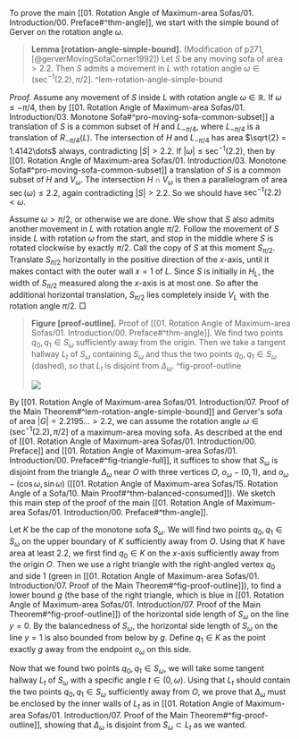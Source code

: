 To prove the main [[01. Rotation Angle of Maximum-area Sofas/01. Introduction/00. Preface#^thm-angle]], we start with the simple bound of Gerver on the rotation angle $\omega$.

> __Lemma [rotation-angle-simple-bound].__ (Modification of p271, [@gerverMovingSofaCorner1992]) Let $S$ be any moving sofa of area $> 2.2$. Then $S$ admits a movement in $L$ with rotation angle $\omega \in (\sec^{-1}(2.2) , \pi/2]$. ^lem-rotation-angle-simple-bound

_Proof._ Assume any movement of $S$ inside $L$ with rotation angle $\omega \in \mathbb{R}$. If $\omega \leq -\pi/4$, then by [[01. Rotation Angle of Maximum-area Sofas/01. Introduction/03. Monotone Sofa#^pro-moving-sofa-common-subset]] a translation of $S$ is a common subset of $H$ and $L_{-\pi/4}$, where $L_{-\pi/4}$ is a translation of $R_{-\pi/4}(L)$. The intersection of $H$ and $L_{-\pi/4}$ has area $\sqrt{2} = 1.4142\dots$ always, contradicting $|S| > 2.2$. If $|\omega| \leq \sec^{-1}(2.2)$, then by [[01. Rotation Angle of Maximum-area Sofas/01. Introduction/03. Monotone Sofa#^pro-moving-sofa-common-subset]] a translation of $S$ is a common subset of $H$ and $V_\omega$. The intersection $H \cap V_\omega$ is then a parallelogram of area $\sec(\omega) \leq 2.2$, again contradicting $|S| > 2.2$. So we should have $\sec^{-1}(2.2) < \omega$.

Assume $\omega > \pi/2$, or otherwise we are done. We show that $S$ also admits another movement in $L$ with rotation angle $\pi/2$. Follow the movement of $S$ inside $L$ with rotation $\omega$ from the start, and stop in the middle where $S$ is rotated clockwise by exactly $\pi/2$. Call the copy of $S$ at this moment $S_{\pi/2}$. Translate $S_{\pi/2}$ horizontally in the positive direction of the $x$-axis, until it makes contact with the outer wall $x=1$ of $L$. Since $S$ is initially in $H_L$, the width of $S_{\pi/2}$ measured along the $x$-axis is at most one. So after the additional horizontal translation, $S_{\pi/2}$ lies completely inside $V_L$ with the rotation angle $\pi/2$. □

> __Figure [proof-outline].__ Proof of [[01. Rotation Angle of Maximum-area Sofas/01. Introduction/00. Preface#^thm-angle]]. We find two points $q_0, q_1 \in S_\omega$ sufficiently away from the origin. Then we take a tangent hallway $L_t$ of $S_\omega$ containing $S_\omega$ and thus the two points $q_0, q_1 \in S_\omega$ (dashed), so that $L_t$ is disjoint from $\Delta_\omega$. ^fig-proof-outline
> 
> ![](images/clippedSofaProof.svg)

By [[01. Rotation Angle of Maximum-area Sofas/01. Introduction/07. Proof of the Main Theorem#^lem-rotation-angle-simple-bound]] and Gerver's sofa of area $|G| = 2.2195\dots > 2.2$, we can assume the rotation angle $\omega \in (\sec^{-1}(2.2), \pi/2]$ of a maximum-area moving sofa. As described at the end of [[01. Rotation Angle of Maximum-area Sofas/01. Introduction/00. Preface]] and [[01. Rotation Angle of Maximum-area Sofas/01. Introduction/00. Preface#^fig-triangle-full]], it suffices to show that $S_\omega$ is disjoint from the triangle $\Delta_\omega$ near $O$ with three vertices $O$, $o_\omega - (0, 1)$, and $o_\omega - (\cos \omega, \sin \omega)$ ([[01. Rotation Angle of Maximum-area Sofas/15. Rotation Angle of a Sofa/10. Main Proof#^thm-balanced-consumed]]). We sketch this main step of the proof of the main [[01. Rotation Angle of Maximum-area Sofas/01. Introduction/00. Preface#^thm-angle]].

Let $K$ be the cap of the monotone sofa $S_\omega$. We will find two points $q_0, q_1 \in S_\omega$ on the upper boundary of $K$ sufficiently away from $O$. Using that $K$ have area at least $2.2$, we first find $q_0 \in K$ on the $x$-axis sufficiently away from the origin $O$. Then we use a right triangle with the right-angled vertex $q_0$ and side 1 (green in [[01. Rotation Angle of Maximum-area Sofas/01. Introduction/07. Proof of the Main Theorem#^fig-proof-outline]]), to find a lower bound $g$ (the base of the right triangle, which is blue in [[01. Rotation Angle of Maximum-area Sofas/01. Introduction/07. Proof of the Main Theorem#^fig-proof-outline]]) of the horizontal side length of $S_\omega$ on the line $y = 0$. By the balancedness of $S_\omega$, the horizontal side length of $S_\omega$ on the line $y=1$ is also bounded from below by $g$. Define $q_1 \in K$ as the point exactly $g$ away from the endpoint $o_\omega$ on this side.

Now that we found two points $q_0, q_1 \in S_\omega$, we will take some tangent hallway $L_t$ of $S_\omega$ with a specific angle $t \in (0, \omega)$. Using that $L_t$ should contain the two points $q_0, q_1 \in S_\omega$ sufficiently away from $O$, we prove that $\Delta_\omega$ must be enclosed by the inner walls of $L_t$ as in [[01. Rotation Angle of Maximum-area Sofas/01. Introduction/07. Proof of the Main Theorem#^fig-proof-outline]], showing that $\Delta_\omega$ is disjoint from $S_\omega \subset L_t$ as we wanted.